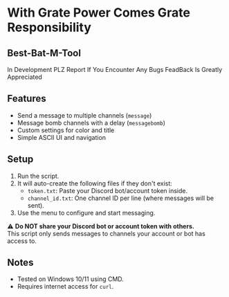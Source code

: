 # With Grate Power Comes Grate Responsibility

## Best-Bat-M-Tool
In Development PLZ Report If You Encounter Any Bugs FeadBack Is Greatly Appreciated


## Features

- Send a message to multiple channels (`message`)
- Message bomb channels with a delay (`messagebomb`)
- Custom settings for color and title
- Simple ASCII UI and navigation

## Setup

1. Run the script.
2. It will auto-create the following files if they don't exist:
    - `token.txt`: Paste your Discord bot/account token inside.
    - `channel_id.txt`: One channel ID per line (where messages will be sent).
3. Use the menu to configure and start messaging.

⚠️ **Do NOT share your Discord bot or account token with others.**  
This script only sends messages to channels your account or bot has access to.

## Notes

- Tested on Windows 10/11 using CMD.
- Requires internet access for `curl`.
